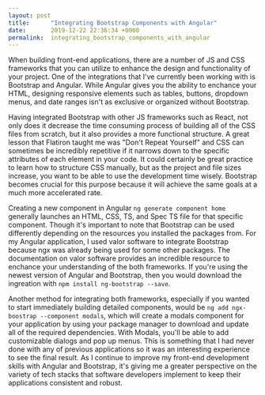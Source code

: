 ```yaml
---
layout: post
title:      "Integrating Bootstrap Components with Angular"
date:       2019-12-22 22:36:34 +0000
permalink:  integrating_bootstrap_components_with_angular
---
```


When building front-end applications, there are a number of JS and CSS frameworks that you can utilize to enhance the design and functionality of your project. One of the integrations that I've currently been working with is Bootstrap and Angular. While Angular gives you the ability to enchance your HTML, designing responsive elements such as tables, buttons, dropdown menus, and date ranges isn't as exclusive or organized without Bootstrap. 

Having integrated Bootstrap with other JS frameworks such as React, not only does it decrease the time consuming process of building all of the CSS files from scratch, but it also provides a more functional structure. A great lesson that Flatiron taught me was "Don't Repeat Yourself" and CSS can sometimes be incredibly repetitive if it narrows down to the specific attributes of each element in your code. It could certainly be great practice to learn how to structure CSS manually, but as the project and file sizes increase, you want to be able to use the development time wisely. Bootstrap becomes crucial for this purpose because it will achieve the same goals at a much more accelerated rate.

Creating a new component in Angular `ng generate component home` generally launches an HTML, CSS, TS, and Spec TS file for that specific component. Though it's important to note that Bootstrap can be used differently depending on the resources you installed the packages from. For my Angular application, I used valor software to integrate Bootstrap because ngx was already being used for some other packages. The documentation on valor software provides an incredible resource to enchance your understanding of the both frameworks. If you're using the newest version of Angular and Bootstrap, then you would download the ingreation with `npm install ng-bootstrap --save`. 

Another method for integrating both frameworks, especially if you wanted to start immediately building detailed components, would be `ng add ngx-boostrap --component modals`, which will create a modals component for your application by using your package manager to download and update all of the required dependencies. With Modals, you'll be able to add customizable dialogs and pop up menus. This is something that I had never done with any of previous applications so it was an interesting experience to see the final result. As I continue to improve my front-end development skills with Angular and Bootstrap, it's giving me a greater perspective on the variety of tech stacks that software developers implement to keep their applications consistent and robust.
